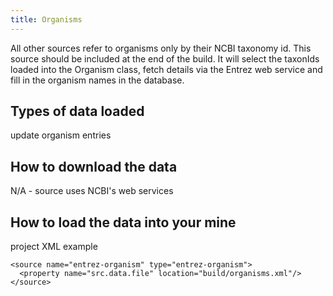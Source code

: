 ```yaml
---
title: Organisms
---
```


All other sources refer to organisms only by their NCBI taxonomy id. This source should be included at the end of the build. It will select the taxonIds loaded into the Organism class, fetch details via the Entrez web service and fill in the organism names in the database.

## Types of data loaded

update organism entries

## How to download the data

N/A - source uses NCBI's web services

## How to load the data into your mine

project XML example

```markup
<source name="entrez-organism" type="entrez-organism">
  <property name="src.data.file" location="build/organisms.xml"/>
</source>
```

